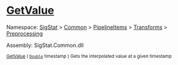# [GetValue](./IInterpolation-100663760.md)

Namespace: [SigStat]() > [Common](./../../../../README.md) > [PipelineItems]() > [Transforms]() > [Preprocessing](./../README.md)

Assembly: SigStat.Common.dll

<sub>[GetValue](./IInterpolation-100663760.md) ( [`Double`](https://docs.microsoft.com/en-us/dotnet/api/System.Double) timestamp )         Gets the interpolated value at a given timestamp</sub>
